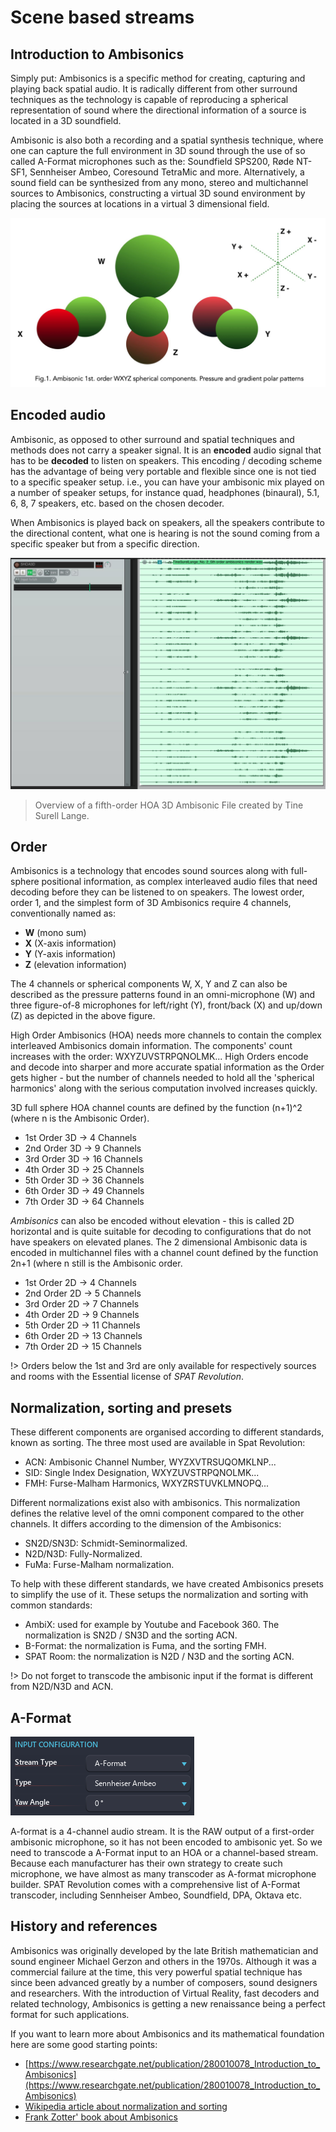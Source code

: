 # Scene based streams

## Introduction to Ambisonics

Simply put: Ambisonics is a specific method for creating, capturing and playing back spatial audio. It is radically different from other surround techniques as the technology is capable of reproducing a spherical representation of sound where the directional information of a source is located in a 3D soundfield.

Ambisonic is also both a recording and a spatial synthesis technique, where one can capture the full environment in 3D sound through the use of so called A-Format microphones such as the: Soundfield SPS200, Røde NT-SF1, Sennheiser Ambeo, Coresound TetraMic and more. Alternatively, a sound field can be synthesized from any mono, stereo and multichannel sources to Ambisonics, constructing a virtual 3D sound environment by placing the sources at locations in a virtual 3 dimensional field.

![](include/SpatRevolution_UserGuide_-045.jpg)

## Encoded audio

Ambisonic, as opposed to other surround and spatial techniques and methods does not carry a speaker signal. It is an **encoded** audio signal that has to be **decoded** to listen on speakers. This encoding / decoding scheme has the advantage of being very portable and flexible since one is not tied to a specific speaker setup. i.e., you can have your ambisonic mix played on a number of speaker setups, for instance quad, headphones (binaural), 5.1, 6, 8, 7 speakers, etc. based on the chosen decoder.

When Ambisonics is played back on speakers, all the speakers contribute to the directional content, what one is hearing is not the sound coming from a specific speaker but from a specific direction.

![](include/SpatRevolution_UserGuide_-047.jpg)

> Overview of a fifth-order HOA 3D Ambisonic File created by Tine Surell Lange.


## Order

Ambisonics is a technology that encodes sound sources along with full-sphere positional information, as complex interleaved audio files that need decoding before they can be listened to on speakers. The lowest order, order 1, and the simplest form of 3D Ambisonics require 4 channels, conventionally named as:

- **W** (mono sum)
- **X** (X-axis information)
- **Y** (Y-axis information)
- **Z** (elevation information)

The 4 channels or spherical components W, X, Y and Z can also be described as the pressure patterns found in an omni-microphone (W) and three figure-of-8 microphones for left/right (Y), front/back (X) and up/down (Z) as depicted in the above figure.

High Order Ambisonics (HOA) needs more channels to contain the complex interleaved Ambisonics domain information. The components' count increases with the order: WXYZUVSTRPQNOLMK... High Orders encode and decode into sharper and more accurate spatial information as the Order gets higher - but the number of channels needed to hold all the 'spherical harmonics' along with the serious computation involved increases quickly.

3D full sphere HOA channel counts are defined by the function (n+1)^2 (where n is the Ambisonic Order).

- 1st Order 3D -> 4 Channels
- 2nd Order 3D -> 9 Channels
- 3rd Order 3D -> 16 Channels
- 4th Order 3D -> 25 Channels
- 5th Order 3D -> 36 Channels
- 6th Order 3D -> 49 Channels
- 7th Order 3D -> 64 Channels

_Ambisonics_ can also be encoded without elevation - this is called 2D horizontal and is quite suitable for decoding to configurations that do not have speakers on elevated planes. The 2 dimensional Ambisonic data is encoded in multichannel files with a channel count defined by the function 2n+1 (where n still is the Ambisonic order.

- 1st Order 2D -> 4 Channels
- 2nd Order 2D -> 5 Channels
- 3rd Order 2D -> 7 Channels
- 4th Order 2D -> 9 Channels
- 5th Order 2D -> 11 Channels
- 6th Order 2D -> 13 Channels
- 7th Order 2D -> 15 Channels

!> Orders below the 1st and 3rd are only available for respectively sources and rooms with the Essential license of _SPAT Revolution_.

## Normalization, sorting and presets

These different components are organised according to different standards, known as sorting. The three most used are available in Spat Revolution:
- ACN: Ambisonic Channel Number, WYZXVTRSUQOMKLNP...
- SID: Single Index Designation, WXYZUVSTRPQNOLMK...
- FMH: Furse-Malham Harmonics, WXYZRSTUVKLMNOPQ...

Different normalizations exist also with ambisonics. This normalization defines the relative level of the omni component compared to the other channels. It differs according to the dimension of the Ambisonics:
- SN2D/SN3D: Schmidt-Seminormalized.
- N2D/N3D: Fully-Normalized.
- FuMa: Furse-Malham normalization.

To help with these different standards, we have created Ambisonics presets to simplify the use of it. These setups the normalization and sorting with common standards:
- AmbiX: used for example by Youtube and Facebook 360. The normalization is SN2D / SN3D and the sorting ACN.
- B-Format: the normalization is Fuma, and the sorting FMH.
- SPAT Room: the normalization is N2D / N3D and the sorting ACN.

!> Do not forget to transcode the ambisonic input if the format is different from N2D/N3D and ACN.

## A-Format

![](include/SpatRevolution_AFormatPreset.png)

A-format is a 4-channel audio stream. It is the RAW output of a first-order ambisonic microphone, so it has not been encoded to ambisonic yet. So we need to transcode a A-Format input to an HOA or a channel-based stream. Because each manufacturer has their own strategy to create such microphone, we have almost as many transcoder as A-format microphone builder. SPAT Revolution comes with a comprehensive list of A-Format transcoder, including Sennheiser Ambeo, Soundfield, DPA, Oktava etc.


## History and references

Ambisonics was originally developed by the late British mathematician and sound engineer Michael Gerzon and others in the 1970s. Although it was a commercial failure at the time, this very powerful spatial technique has since been advanced greatly by a number of composers, sound designers and researchers. With the introduction of Virtual Reality, fast decoders and related technology, Ambisonics is getting a new renaissance being a perfect format for such applications.

If you want to learn more about Ambisonics and its mathematical foundation here are some good starting points:

- [https://www.researchgate.net/publication/280010078_Introduction_to_Ambisonics](https://www.researchgate.net/publication/280010078_Introduction_to_Ambisonics)
- [Wikipedia article about normalization and sorting](https://en.wikipedia.org/wiki/Ambisonic_data_exchange_formats)
- [Frank Zotter' book about Ambisonics](https://link.springer.com/book/10.1007/978-3-030-17207-7)

<!--[http://flo.mur.at/writings/HOA-intro.pdf](http://flo.mur.at/writings/HOA-intro.pdf)
-->
